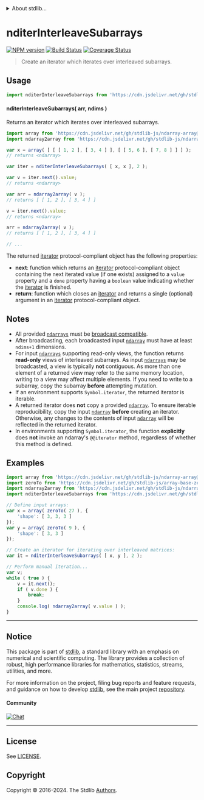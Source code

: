 <!--

@license Apache-2.0

Copyright (c) 2024 The Stdlib Authors.

Licensed under the Apache License, Version 2.0 (the "License");
you may not use this file except in compliance with the License.
You may obtain a copy of the License at

   http://www.apache.org/licenses/LICENSE-2.0

Unless required by applicable law or agreed to in writing, software
distributed under the License is distributed on an "AS IS" BASIS,
WITHOUT WARRANTIES OR CONDITIONS OF ANY KIND, either express or implied.
See the License for the specific language governing permissions and
limitations under the License.

-->


<details>
  <summary>
    About stdlib...
  </summary>
  <p>We believe in a future in which the web is a preferred environment for numerical computation. To help realize this future, we've built stdlib. stdlib is a standard library, with an emphasis on numerical and scientific computation, written in JavaScript (and C) for execution in browsers and in Node.js.</p>
  <p>The library is fully decomposable, being architected in such a way that you can swap out and mix and match APIs and functionality to cater to your exact preferences and use cases.</p>
  <p>When you use stdlib, you can be absolutely certain that you are using the most thorough, rigorous, well-written, studied, documented, tested, measured, and high-quality code out there.</p>
  <p>To join us in bringing numerical computing to the web, get started by checking us out on <a href="https://github.com/stdlib-js/stdlib">GitHub</a>, and please consider <a href="https://opencollective.com/stdlib">financially supporting stdlib</a>. We greatly appreciate your continued support!</p>
</details>

# nditerInterleaveSubarrays

[![NPM version][npm-image]][npm-url] [![Build Status][test-image]][test-url] [![Coverage Status][coverage-image]][coverage-url] <!-- [![dependencies][dependencies-image]][dependencies-url] -->

> Create an iterator which iterates over interleaved subarrays.

<!-- Section to include introductory text. Make sure to keep an empty line after the intro `section` element and another before the `/section` close. -->

<section class="intro">

</section>

<!-- /.intro -->

<!-- Package usage documentation. -->



<section class="usage">

## Usage

```javascript
import nditerInterleaveSubarrays from 'https://cdn.jsdelivr.net/gh/stdlib-js/ndarray-iter-interleave-subarrays@deno/mod.js';
```

#### nditerInterleaveSubarrays( arr, ndims )

Returns an iterator which iterates over interleaved subarrays.

```javascript
import array from 'https://cdn.jsdelivr.net/gh/stdlib-js/ndarray-array@deno/mod.js';
import ndarray2array from 'https://cdn.jsdelivr.net/gh/stdlib-js/ndarray-to-array@deno/mod.js';

var x = array( [ [ [ 1, 2 ], [ 3, 4 ] ], [ [ 5, 6 ], [ 7, 8 ] ] ] );
// returns <ndarray>

var iter = nditerInterleaveSubarrays( [ x, x ], 2 );

var v = iter.next().value;
// returns <ndarray>

var arr = ndarray2array( v );
// returns [ [ 1, 2 ], [ 3, 4 ] ]

v = iter.next().value;
// returns <ndarray>

arr = ndarray2array( v );
// returns [ [ 1, 2 ], [ 3, 4 ] ]

// ...
```

The returned [iterator][mdn-iterator-protocol] protocol-compliant object has the following properties:

-   **next**: function which returns an [iterator][mdn-iterator-protocol] protocol-compliant object containing the next iterated value (if one exists) assigned to a `value` property and a `done` property having a `boolean` value indicating whether the [iterator][mdn-iterator-protocol] is finished.
-   **return**: function which closes an [iterator][mdn-iterator-protocol] and returns a single (optional) argument in an [iterator][mdn-iterator-protocol] protocol-compliant object.

</section>

<!-- /.usage -->

<!-- Package usage notes. Make sure to keep an empty line after the `section` element and another before the `/section` close. -->

<section class="notes">

## Notes

-   All provided [`ndarrays`][@stdlib/ndarray/ctor] must be [broadcast compatible][@stdlib/ndarray/base/broadcast-shapes].
-   After broadcasting, each broadcasted input [`ndarray`][@stdlib/ndarray/ctor] must have at least `ndims+1` dimensions.
-   For input [`ndarrays`][@stdlib/ndarray/ctor] supporting read-only views, the function returns **read-only** views of interleaved subarrays. As input [`ndarrays`][@stdlib/ndarray/ctor] may be broadcasted, a view is typically **not** contiguous. As more than one element of a returned view may refer to the same memory location, writing to a view may affect multiple elements. If you need to write to a subarray, copy the subarray **before** attempting mutation.
-   If an environment supports `Symbol.iterator`, the returned iterator is iterable.
-   A returned iterator does **not** copy a provided [`ndarray`][@stdlib/ndarray/ctor]. To ensure iterable reproducibility, copy the input [`ndarray`][@stdlib/ndarray/ctor] **before** creating an iterator. Otherwise, any changes to the contents of input [`ndarray`][@stdlib/ndarray/ctor] will be reflected in the returned iterator.
-   In environments supporting `Symbol.iterator`, the function **explicitly** does **not** invoke an ndarray's `@@iterator` method, regardless of whether this method is defined.

</section>

<!-- /.notes -->

<!-- Package usage examples. -->

<section class="examples">

## Examples

<!-- eslint no-undef: "error" -->

```javascript
import array from 'https://cdn.jsdelivr.net/gh/stdlib-js/ndarray-array@deno/mod.js';
import zeroTo from 'https://cdn.jsdelivr.net/gh/stdlib-js/array-base-zero-to@deno/mod.js';
import ndarray2array from 'https://cdn.jsdelivr.net/gh/stdlib-js/ndarray-to-array@deno/mod.js';
import nditerInterleaveSubarrays from 'https://cdn.jsdelivr.net/gh/stdlib-js/ndarray-iter-interleave-subarrays@deno/mod.js';

// Define input arrays:
var x = array( zeroTo( 27 ), {
    'shape': [ 3, 3, 3 ]
});
var y = array( zeroTo( 9 ), {
    'shape': [ 3, 3 ]
});

// Create an iterator for iterating over interleaved matrices:
var it = nditerInterleaveSubarrays( [ x, y ], 2 );

// Perform manual iteration...
var v;
while ( true ) {
    v = it.next();
    if ( v.done ) {
        break;
    }
    console.log( ndarray2array( v.value ) );
}
```

</section>

<!-- /.examples -->

<!-- Section to include cited references. If references are included, add a horizontal rule *before* the section. Make sure to keep an empty line after the `section` element and another before the `/section` close. -->

<section class="references">

</section>

<!-- /.references -->

<!-- Section for related `stdlib` packages. Do not manually edit this section, as it is automatically populated. -->

<section class="related">

</section>

<!-- /.related -->

<!-- Section for all links. Make sure to keep an empty line after the `section` element and another before the `/section` close. -->


<section class="main-repo" >

* * *

## Notice

This package is part of [stdlib][stdlib], a standard library with an emphasis on numerical and scientific computing. The library provides a collection of robust, high performance libraries for mathematics, statistics, streams, utilities, and more.

For more information on the project, filing bug reports and feature requests, and guidance on how to develop [stdlib][stdlib], see the main project [repository][stdlib].

#### Community

[![Chat][chat-image]][chat-url]

---

## License

See [LICENSE][stdlib-license].


## Copyright

Copyright &copy; 2016-2024. The Stdlib [Authors][stdlib-authors].

</section>

<!-- /.stdlib -->

<!-- Section for all links. Make sure to keep an empty line after the `section` element and another before the `/section` close. -->

<section class="links">

[npm-image]: http://img.shields.io/npm/v/@stdlib/ndarray-iter-interleave-subarrays.svg
[npm-url]: https://npmjs.org/package/@stdlib/ndarray-iter-interleave-subarrays

[test-image]: https://github.com/stdlib-js/ndarray-iter-interleave-subarrays/actions/workflows/test.yml/badge.svg?branch=main
[test-url]: https://github.com/stdlib-js/ndarray-iter-interleave-subarrays/actions/workflows/test.yml?query=branch:main

[coverage-image]: https://img.shields.io/codecov/c/github/stdlib-js/ndarray-iter-interleave-subarrays/main.svg
[coverage-url]: https://codecov.io/github/stdlib-js/ndarray-iter-interleave-subarrays?branch=main

<!--

[dependencies-image]: https://img.shields.io/david/stdlib-js/ndarray-iter-interleave-subarrays.svg
[dependencies-url]: https://david-dm.org/stdlib-js/ndarray-iter-interleave-subarrays/main

-->

[chat-image]: https://img.shields.io/gitter/room/stdlib-js/stdlib.svg
[chat-url]: https://app.gitter.im/#/room/#stdlib-js_stdlib:gitter.im

[stdlib]: https://github.com/stdlib-js/stdlib

[stdlib-authors]: https://github.com/stdlib-js/stdlib/graphs/contributors

[umd]: https://github.com/umdjs/umd
[es-module]: https://developer.mozilla.org/en-US/docs/Web/JavaScript/Guide/Modules

[deno-url]: https://github.com/stdlib-js/ndarray-iter-interleave-subarrays/tree/deno
[deno-readme]: https://github.com/stdlib-js/ndarray-iter-interleave-subarrays/blob/deno/README.md
[umd-url]: https://github.com/stdlib-js/ndarray-iter-interleave-subarrays/tree/umd
[umd-readme]: https://github.com/stdlib-js/ndarray-iter-interleave-subarrays/blob/umd/README.md
[esm-url]: https://github.com/stdlib-js/ndarray-iter-interleave-subarrays/tree/esm
[esm-readme]: https://github.com/stdlib-js/ndarray-iter-interleave-subarrays/blob/esm/README.md
[branches-url]: https://github.com/stdlib-js/ndarray-iter-interleave-subarrays/blob/main/branches.md

[stdlib-license]: https://raw.githubusercontent.com/stdlib-js/ndarray-iter-interleave-subarrays/main/LICENSE

[mdn-iterator-protocol]: https://developer.mozilla.org/en-US/docs/Web/JavaScript/Reference/Iteration_protocols#The_iterator_protocol

[@stdlib/ndarray/ctor]: https://github.com/stdlib-js/ndarray-ctor/tree/deno

[@stdlib/ndarray/base/broadcast-shapes]: https://github.com/stdlib-js/ndarray-base-broadcast-shapes/tree/deno

<!-- <related-links> -->

<!-- </related-links> -->

</section>

<!-- /.links -->
